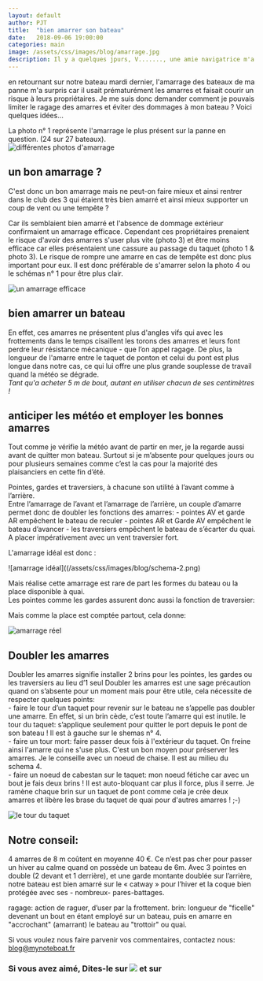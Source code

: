 ```yaml
---
layout: default
author: PJT
title:  "bien amarrer son bateau"
date:   2018-09-06 19:00:00
categories: main
image: /assets/css/images/blog/amarrage.jpg
description: Il y a quelques jpurs, V......., une amie navigatrice m'a demandée de parler de l'amarrage des bateaux et du tour mort.  J'en profite pour partager avec vous quelques conseils d'anciens reçu en matière d'amarrage de bateau au fil du temps. 
---
```

en retournant sur notre bateau mardi dernier, l'amarrage des bateaux de ma panne m'a surpris car il usait prématurément les amarres et faisait courir un risque à leurs propriétaires.  Je me suis donc demander comment je pouvais limiter le ragage des amarres et éviter des dommages à mon bateau ? Voici quelques idées... <!-- break-->


La photo n° 1 représente l'amarrage le plus présent sur la panne en question.  (24 sur 27 bateaux).  
![différentes photos d'amarrage](/assets/css/images/blog/photo-amarrage.png)

## un bon amarrage ?
C'est donc un bon amarrage mais ne peut-on faire mieux et ainsi rentrer dans le club des 3 qui étaient très bien amarré et ainsi mieux supporter un coup de vent ou une tempête ?

Car ils semblaient bien amarré et l'absence de dommage extérieur confirmaient un amarrage efficace.  Cependant ces propriétaires prenaient le risque d'avoir des amarres s'user plus vite (photo 3) et être moins efficace car elles présentaient une cassure au passage du taquet (photo 1 & photo 3).  Le risque de rompre une amarre en cas de tempête est donc plus important pour eux.
Il est donc préférable de s'amarrer selon la photo 4 ou le schémas n° 1 pour être plus clair.

![un amarrage efficace](/assets/css/images/blog/schéma-1.png)

## bien amarrer un bateau
En effet, ces amarres ne présentent plus d'angles vifs qui avec les frottements dans le temps cisaillent les torons des amarres et leurs font perdre leur résistance mécanique - que l’on appel ragage.  De plus, la longueur de l'amarre entre le taquet de ponton et celui du pont est plus longue dans notre cas, ce qui lui offre une plus grande souplesse de travail quand la météo se dégrade.   
	*Tant qu'a acheter 5 m de bout, autant en utiliser chacun de ses centimètres !*

## anticiper les météo et employer les bonnes amarres
Tout comme je vérifie la météo avant de partir en mer, je la regarde aussi avant de quitter mon bateau.  Surtout si je m’absente pour quelques jours ou pour plusieurs semaines comme c’est la cas pour la majorité des plaisanciers en cette fin d’été.

Pointes, gardes et traversiers, à chacune son utilité à l’avant comme à l’arrière.  
Entre l’amarrage de l’avant et l’amarrage de l’arrière, un couple d’amarre permet donc de doubler les fonctions des amarres:
	- pointes AV et garde AR empêchent le bateau de reculer
	- pointes AR et Garde AV empêchent le bateau d’avancer
	- les traversiers empêchent le bateau de s’écarter du quai.  A placer impérativement avec un vent traversier fort.

L'amarrage idéal est donc : 

![amarrage idéal]((/assets/css/images/blog/schema-2.png)

Mais réalise cette amarrage est rare de part les formes du bateau ou la place disponible à quai.  
Les pointes comme les gardes assurent donc aussi la fonction de traversier:

Mais comme la place est comptée partout, cela donne: 

![amarrage réel](/assets/css/images/blog/schema-3.png)

## Doubler les amarres
Doubler les amarres signifie installer 2 brins pour les pointes, les gardes ou les traversiers au lieu d’1 seul
Doubler les amarres est une sage précaution quand on s’absente pour un moment mais pour être utile, cela nécessite de respecter quelques points:  
	- faire le tour d’un taquet pour revenir sur le bateau ne s’appelle pas doubler une amarre.  En effet, si un brin cède, c’est toute l’amarre qui est inutile.  le tour du taquet: s’applique seulement pour quitter le port depuis le pont de son bateau !  Il est à gauche sur le shemas n° 4.  
	- faire un tour mort: faire passer deux fois à l'extérieur du taquet.  On freine ainsi l'amarre qui ne s'use plus.  C'est un bon moyen pour préserver les amarres.  Je le conseille avec un noeud de chaise.  Il est au milieu du schema 4.  
	- faire un noeud de cabestan sur le taquet: mon noeud fétiche car avec un bout je fais deux brins !  Il est auto-bloquant car plus il force, plus il serre.  Je ramène chaque brin sur un taquet de pont comme cela je crée deux amarres et libère les brase du taquet de quai pour d'autres amarres ! ;-)

![le tour du taquet](/assets/css/images/blog/schema-4.png)

## Notre conseil:
4 amarres de 8 m coûtent en moyenne 40 €.  Ce n’est pas cher pour passer un hiver au calme quand on possède un bateau de 6m.  Avec 3 pointes en double (2 devant et 1 derrière), et une garde montante doublée sur l’arrière, notre bateau est bien amarré sur le « catway » pour l’hiver et la coque bien protégée avec ses - nombreux- pares-battages.

ragage: action de raguer, d’user par la frottement.
brin: longueur de "ficelle" devenant un bout en étant employé sur un bateau, puis en amarre en "accrochant" (amarrant) le bateau au "trottoir" ou quai.

Si vous voulez nous faire parvenir vos commentaires, contactez nous: [blog@mynoteboat.fr](mailto:blog@mynoteboat.fr)

<H3>Si vous avez aimé, Dites-le sur <a href="https://www.facebook.com/sharer/sharer.php?u=http://www.mynoteboat.fr//main/2018/09/06/bien-amarrer-son-bateau.html" target="_blank" ><img src="{{ site.url }}/assets/images/facebook-icon-S.png"
           id="FB" class="socialicon"></a> et sur <a><script src="//platform.linkedin.com/in.js" type="text/javascript"> lang: fr_FR</script>
<script type="IN/Share" data-url="www.mynoteboat.fr"></script></a></H3>